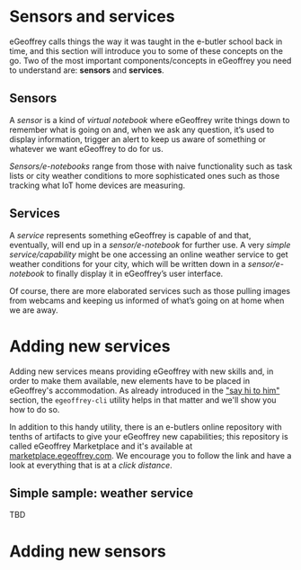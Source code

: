 # Sensors and services

eGeoffrey calls things the way it was taught in the e-butler school back in time, and this section will introduce you to some of these concepts on the go. Two of the most important components/concepts in eGeoffrey you need to understand are: **sensors** and **services**.

## Sensors
A *sensor* is a kind of *virtual notebook* where eGeoffrey write things down to remember what is going on and, when we ask any question, it’s used to display information, trigger an alert to keep us aware of something or whatever we want eGeoffrey to do for us. 

*Sensors/e-notebooks* range from those with naive functionality such as task lists or city weather conditions to more sophisticated ones such as those tracking what IoT home devices are measuring.

## Services
A *service* represents something eGeoffrey is capable of and that, eventually, will end up in a *sensor/e-notebook* for further use. A very *simple service/capability* might be one accessing an online weather service to get weather conditions for your city, which will be written down in a *sensor/e-notebook* to finally display it in eGeoffrey’s user interface. 

Of course, there are more elaborated services such as those pulling images from webcams and keeping us informed of what’s going on at home when we are away.

# Adding new services
Adding new services means providing eGeoffrey with new skills and, in order to make them available, new elements have to be placed in eGeoffrey's accommodation. As already introduced in the ["say hi to him"](../say-hi-to-him/getting-started-guide.md) section, the ```egeoffrey-cli``` utility helps in that matter and we'll show you how to do so.

In addition to this handy utility, there is an e-butlers online repository with tenths of artifacts to give your eGeoffrey new capabilities; this repository is called eGeoffrey Marketplace and it's available at [marketplace.egeoffrey.com](https://marketplace.egeoffrey.com/). We encourage you to follow the link and have a look at everything that is at a *click distance*.

## Simple sample: weather service
TBD

# Adding new sensors